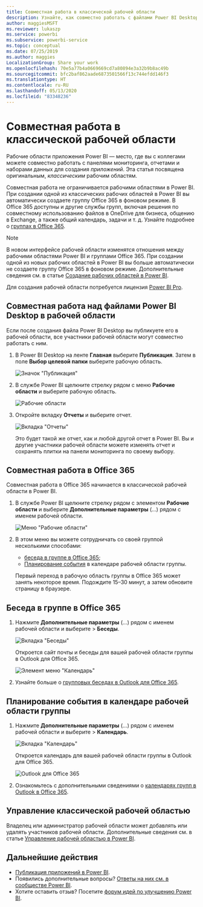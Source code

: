 ```yaml
---
title: Совместная работа в классической рабочей области
description: Узнайте, как совместно работать с файлами Power BI Desktop в рабочей области, используя такие возможности службы Office 365, как предоставление общего доступа к файлам в OneDrive для бизнеса, общение в Exchange, календарь и задачи.
author: maggiesMSFT
ms.reviewer: lukaszp
ms.service: powerbi
ms.subservice: powerbi-service
ms.topic: conceptual
ms.date: 07/25/2019
ms.author: maggies
LocalizationGroup: Share your work
ms.openlocfilehash: 70e5a77b4a0669669cd7a80894e3a32b9b8ac49b
ms.sourcegitcommit: bfc2baf862aade6873501566f13c744efdd146f3
ms.translationtype: HT
ms.contentlocale: ru-RU
ms.lasthandoff: 05/13/2020
ms.locfileid: "83348236"
---
```

# <a name="collaborate-in-a-classic-workspace"></a>Совместная работа в классической рабочей области
Рабочие области приложения Power BI — место, где вы с коллегами можете совместно работать с панелями мониторинга, отчетами и наборами данных для создания *приложений*. Эта статья посвящена оригинальным, *классическим* рабочим областям.  

Совместная работа не ограничивается рабочими областями в Power BI. При создании одной из классических рабочих областей в Power BI вы автоматически создаете группу Office 365 в фоновом режиме. В Office 365 доступны и другие службы групп, включая решения по совместному использованию файлов в OneDrive для бизнеса, общению в Exchange, а также общий календарь, задачи и т. д. Узнайте подробнее о [группах в Office 365](https://support.office.com/article/Create-a-group-in-Office-365-7124dc4c-1de9-40d4-b096-e8add19209e9).

> [!NOTE]
> В новом интерфейсе рабочей области изменятся отношения между рабочими областями Power BI и группами Office 365. При создании одной из новых рабочих областей в Power BI вы больше автоматически не создаете группу Office 365 в фоновом режиме. Дополнительные сведения см. в статье [Создание рабочих областей в Power BI](service-create-the-new-workspaces.md).

Для создания рабочей области потребуется лицензия [Power BI Pro](../fundamentals/service-features-license-type.md).

## <a name="collaborate-on-power-bi-desktop-files-in-a-workspace"></a>Совместная работа над файлами Power BI Desktop в рабочей области
Если после создания файла Power BI Desktop вы публикуете его в рабочей области, все участники рабочей области могут совместно работать с ним.

1. В Power BI Desktop на ленте **Главная** выберите **Публикация**. Затем в поле **Выбор целевой папки** выберите рабочую область.
   
    ![Значок "Публикация"](media/service-collaborate-power-bi-workspace/power-bi-group-publish-pbix.png)
2. В службе Power BI щелкните стрелку рядом с меню **Рабочие области** и выберите рабочую область.
   
    ![Рабочие области](media/service-collaborate-power-bi-workspace/power-bi-workspace-nav-arrow.png)
3. Откройте вкладку **Отчеты** и выберите отчет.
   
    ![Вкладка "Отчеты"](media/service-collaborate-power-bi-workspace/power-bi-workspace-report.png)
   
    Это будет такой же отчет, как и любой другой отчет в Power BI. Вы и другие участники рабочей области можете изменять отчет и сохранять плитки на панели мониторинга по своему выбору.

## <a name="collaborate-in-office-365"></a>Совместная работа в Office 365
Совместная работа в Office 365 начинается в классической рабочей области в Power BI.

1. В службе Power BI щелкните стрелку рядом с элементом **Рабочие области** и выберите **Дополнительные параметры** (…) рядом с именем рабочей области. 
   
   ![Меню "Рабочие области"](media/service-collaborate-power-bi-workspace/power-bi-app-ellipsis.png)
2. В этом меню вы можете сотрудничать со своей группой несколькими способами: 
   
   * [беседа в группе в Office 365](#have-a-group-conversation-in-office-365);
   * [Планирование события](#schedule-an-event-on-the-group-workspace-calendar) в календаре рабочей области группы.
   
   Первый переход в рабочую область группы в Office 365 может занять некоторое время. Подождите 15–30 минут, а затем обновите страницу в браузере.

## <a name="have-a-group-conversation-in-office-365"></a>Беседа в группе в Office 365
1. Нажмите **Дополнительные параметры** (…) рядом с именем рабочей области и выберите \> **Беседы**. 
   
    ![Вкладка "Беседы"](media/service-collaborate-power-bi-workspace/power-bi-app-ellipsis.png)
   
   Откроется сайт почты и беседы для вашей рабочей области группы в Outlook для Office 365.
   
   ![Элемент меню "Календарь"](media/service-collaborate-power-bi-workspace/pbi_grps_o365convo.png)
2. Узнайте больше о [групповых беседах в Outlook для Office 365](https://support.office.com/Article/Have-a-group-conversation-a0482e24-a769-4e39-a5ba-a7c56e828b22).

## <a name="schedule-an-event-on-the-group-workspace-calendar"></a>Планирование события в календаре рабочей области группы
1. Нажмите **Дополнительные параметры** (…) рядом с именем рабочей области и выберите \> **Календарь**. 
   
   ![Вкладка "Календарь"](media/service-collaborate-power-bi-workspace/power-bi-app-ellipsis.png)
   
   Откроется календарь для вашей рабочей области группы в Outlook для Office 365.
   
   ![Outlook для Office 365](media/service-collaborate-power-bi-workspace/pbi_grps_o365_calendar.png)
2. Ознакомьтесь с дополнительными сведениями о [календарях групп в Outlook в Office 365](https://support.office.com/Article/Add-edit-and-subscribe-to-group-events-0cf1ad68-1034-4306-b367-d75e9818376a).

## <a name="manage-a-classic-workspace"></a>Управление классической рабочей областью
Владелец или администратор рабочей области может добавлять или удалять участников рабочей области. Дополнительные сведения см. в статье [Управление рабочей областью в Power BI](service-manage-app-workspace-in-power-bi-and-office-365.md).

## <a name="next-steps"></a>Дальнейшие действия
* [Публикация приложений в Power BI](service-create-distribute-apps.md).
* Появились дополнительные вопросы? [Ответы на них см. в сообществе Power BI](https://community.powerbi.com/).
* Хотите оставить отзыв? Посетите [форум идей по улучшению Power BI](https://ideas.powerbi.com/forums/265200-power-bi).
